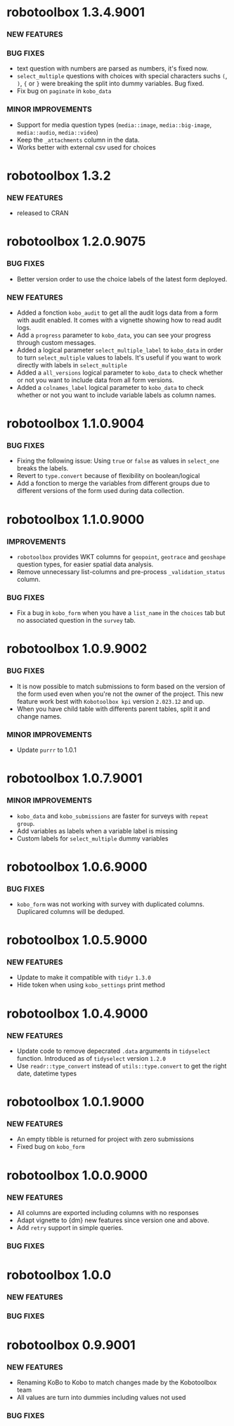 robotoolbox 1.3.4.9001
======================

### NEW FEATURES

### BUG FIXES
- text question with numbers are parsed as numbers, it's fixed now.
- `select_multiple` questions with choices with special characters suchs `(`, `)`, `{` or `}` were breaking the split into dummy variables. Bug fixed.
- Fix bug on `paginate` in `kobo_data`

### MINOR IMPROVEMENTS
- Support for media question types (`media::image`, `media::big-image`, `media::audio`, `media::video`)
- Keep the `_attachments` column in the data.
- Works better with external csv used for choices

robotoolbox 1.3.2
======================

### NEW FEATURES

  * released to CRAN

robotoolbox 1.2.0.9075
======================

### BUG FIXES
- Better version order to use the choice labels of the latest form deployed.

### NEW FEATURES
- Added a fonction `kobo_audit` to get all the audit logs data from a form with audit enabled. It comes with a vignette showing how to read audit logs.
- Add a `progress` parameter to `kobo_data`, you can see your progress through custom messages.
- Added a logical parameter `select_multiple_label` to `kobo_data` in order to turn `select_multiple` values to labels. It's useful if you want to work directly with labels in `select_multiple`
- Added a `all_versions` logical parameter to `kobo_data` to check whether or not you want to include data from all form versions.
- Added a `colnames_label` logical parameter to `kobo_data` to check whether or not you want to include variable labels as column names.

robotoolbox 1.1.0.9004
======================

### BUG FIXES

- Fixing the following issue: Using `true` or `false` as values in `select_one` breaks the labels.
- Revert to `type.convert` because of flexibility on boolean/logical
- Add a fonction to merge the variables from different groups due to different versions of the form used during data collection.


robotoolbox 1.1.0.9000
======================

### IMPROVEMENTS

- `robotoolbox` provides WKT columns for `geopoint`, `geotrace` and `geoshape` question types, for easier spatial data analysis.
- Remove unnecessary list-columns and pre-process `_validation_status` column.

### BUG FIXES

- Fix a bug in `kobo_form` when you have a `list_name` in the `choices` tab but no associated question in the `survey` tab.

robotoolbox 1.0.9.9002
======================

### BUG FIXES

- It is now possible to match submissions to form based on the version of the form used even when you're not the owner of the project. This new feature work best with `Kobotoolbox kpi` version `2.023.12` and up.
- When you have child table with differents parent tables, split it and change names.

### MINOR IMPROVEMENTS
- Update `purrr` to 1.0.1

robotoolbox 1.0.7.9001
======================

### MINOR IMPROVEMENTS

- `kobo_data` and `kobo_submissions` are faster for surveys with `repeat group`.
-  Add variables as labels when a variable label is missing
-  Custom labels for `select_multiple` dummy variables


robotoolbox 1.0.6.9000
======================

### BUG FIXES

- `kobo_form` was not working with survey with duplicated columns. Duplicared columns will be deduped.


robotoolbox 1.0.5.9000
======================

### NEW FEATURES

- Update to make it compatible with `tidyr` `1.3.0`
- Hide token when using `kobo_settings` print method

robotoolbox 1.0.4.9000
======================

### NEW FEATURES

- Update code to remove depecrated `.data` arguments in `tidyselect` function. Introduced as of `tidyselect` version `1.2.0`
- Use `readr::type_convert` instead of `utils::type.convert` to get the right date, datetime types

robotoolbox 1.0.1.9000
======================

### NEW FEATURES

- An empty tibble is returned for project with zero submissions
- Fixed bug on `kobo_form`

robotoolbox 1.0.0.9000
======================

### NEW FEATURES

- All columns are exported including columns with no responses
-  Adapt vignette to {dm} new features since version one and above.
-  Add `retry` support in simple queries.

### BUG FIXES


robotoolbox 1.0.0
======================

### NEW FEATURES

### BUG FIXES



robotoolbox 0.9.9001
======================

### NEW FEATURES
- Renaming KoBo to Kobo to match changes made by the Kobotoolbox team
-  All values are turn into dummies including values not used

### BUG FIXES
